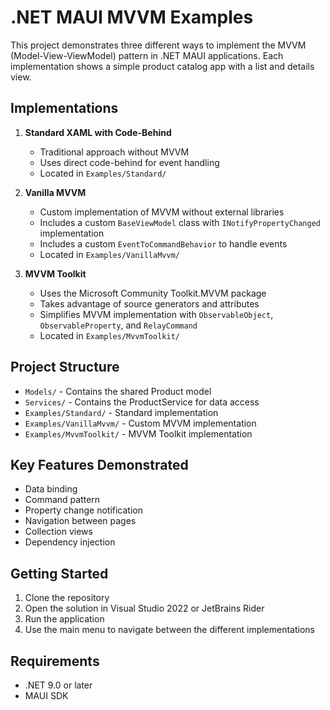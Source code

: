 # .NET MAUI MVVM Examples

This project demonstrates three different ways to implement the MVVM (Model-View-ViewModel) pattern in .NET MAUI applications. Each implementation shows a simple product catalog app with a list and details view.

## Implementations

1. **Standard XAML with Code-Behind**
   - Traditional approach without MVVM
   - Uses direct code-behind for event handling
   - Located in `Examples/Standard/`

2. **Vanilla MVVM**
   - Custom implementation of MVVM without external libraries
   - Includes a custom `BaseViewModel` class with `INotifyPropertyChanged` implementation
   - Includes a custom `EventToCommandBehavior` to handle events
   - Located in `Examples/VanillaMvvm/`

3. **MVVM Toolkit**
   - Uses the Microsoft Community Toolkit.MVVM package
   - Takes advantage of source generators and attributes
   - Simplifies MVVM implementation with `ObservableObject`, `ObservableProperty`, and `RelayCommand`
   - Located in `Examples/MvvmToolkit/`

## Project Structure

- `Models/` - Contains the shared Product model
- `Services/` - Contains the ProductService for data access
- `Examples/Standard/` - Standard implementation
- `Examples/VanillaMvvm/` - Custom MVVM implementation
- `Examples/MvvmToolkit/` - MVVM Toolkit implementation

## Key Features Demonstrated

- Data binding
- Command pattern
- Property change notification
- Navigation between pages
- Collection views
- Dependency injection

## Getting Started

1. Clone the repository
2. Open the solution in Visual Studio 2022 or JetBrains Rider
3. Run the application
4. Use the main menu to navigate between the different implementations

## Requirements

- .NET 9.0 or later
- MAUI SDK